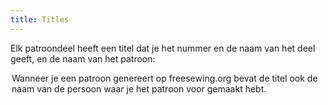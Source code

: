 ```yaml
---
title: Titles
---
```


Elk patroondeel heeft een titel dat je het nummer en de naam van het deel geeft, en de naam van het patroon:
<Legend part="title" caption="Example of a title" >

<Note>
Wanneer je een patroon genereert op freesewing.org bevat de titel ook de naam van de persoon waar je het patroon voor gemaakt hebt.
</Note>
